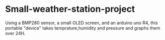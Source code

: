 # Small-weather-station-project
Using a  BMP280 sensor, a small OLED screen, and an arduino uno R4, this portable "device" takes temprature,humidity and pressure and graphs them over 24H.
